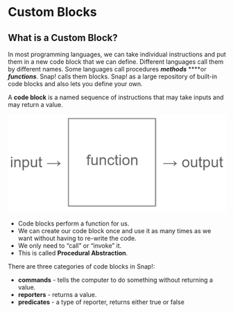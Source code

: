# Custom Blocks

## What is a Custom Block? 

In most programming languages, we can take individual instructions and put them in a new code block that we can define. Different languages call them by different names. Some languages call procedures _**methods**_ ****or _**functions**_. Snap! calls them blocks. Snap! as a large repository of built-in code blocks and also lets you define your own.

A **code block** is a named sequence of instructions that may take inputs and may return a value. 

![](../.gitbook/assets/image%20%2893%29.png)

* Code blocks perform a function for us.
* We can create our code block once and use it as many times as we want without having to re-write the code. 
* We only need to “call” or “invoke” it. 
* This is called **Procedural Abstraction**.

There are three categories of code blocks in Snap!:

* **commands** -  tells the computer to do something without returning a value.
* **reporters** - returns a value.
* **predicates** - a type of reporter, returns either true or false

